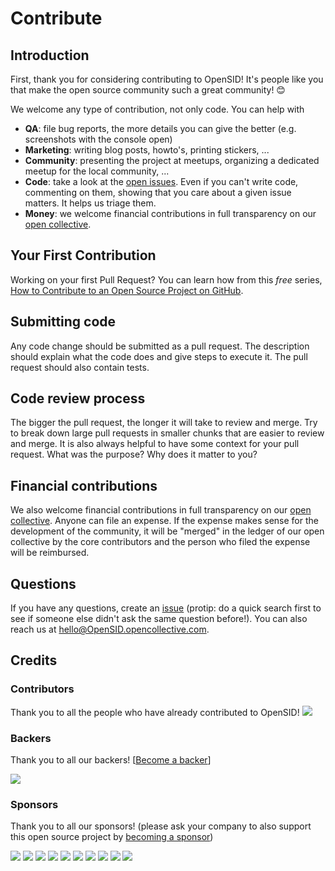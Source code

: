 # Contribute

## Introduction

First, thank you for considering contributing to OpenSID! It's people like you that make the open source community such a great community! 😊

We welcome any type of contribution, not only code. You can help with 
- **QA**: file bug reports, the more details you can give the better (e.g. screenshots with the console open)
- **Marketing**: writing blog posts, howto's, printing stickers, ...
- **Community**: presenting the project at meetups, organizing a dedicated meetup for the local community, ...
- **Code**: take a look at the [open issues](issues). Even if you can't write code, commenting on them, showing that you care about a given issue matters. It helps us triage them.
- **Money**: we welcome financial contributions in full transparency on our [open collective](https://opencollective.com/OpenSID).

## Your First Contribution

Working on your first Pull Request? You can learn how from this *free* series, [How to Contribute to an Open Source Project on GitHub](https://egghead.io/series/how-to-contribute-to-an-open-source-project-on-github).

## Submitting code

Any code change should be submitted as a pull request. The description should explain what the code does and give steps to execute it. The pull request should also contain tests.

## Code review process

The bigger the pull request, the longer it will take to review and merge. Try to break down large pull requests in smaller chunks that are easier to review and merge.
It is also always helpful to have some context for your pull request. What was the purpose? Why does it matter to you?

## Financial contributions

We also welcome financial contributions in full transparency on our [open collective](https://opencollective.com/OpenSID).
Anyone can file an expense. If the expense makes sense for the development of the community, it will be "merged" in the ledger of our open collective by the core contributors and the person who filed the expense will be reimbursed.

## Questions

If you have any questions, create an [issue](issue) (protip: do a quick search first to see if someone else didn't ask the same question before!).
You can also reach us at hello@OpenSID.opencollective.com.

## Credits

### Contributors

Thank you to all the people who have already contributed to OpenSID!
<a href="graphs/contributors"><img src="https://opencollective.com/OpenSID/contributors.svg?width=890" /></a>


### Backers

Thank you to all our backers! [[Become a backer](https://opencollective.com/OpenSID#backer)]

<a href="https://opencollective.com/OpenSID#backers" target="_blank"><img src="https://opencollective.com/OpenSID/backers.svg?width=890"></a>


### Sponsors

Thank you to all our sponsors! (please ask your company to also support this open source project by [becoming a sponsor](https://opencollective.com/OpenSID#sponsor))

<a href="https://opencollective.com/OpenSID/sponsor/0/website" target="_blank"><img src="https://opencollective.com/OpenSID/sponsor/0/avatar.svg"></a>
<a href="https://opencollective.com/OpenSID/sponsor/1/website" target="_blank"><img src="https://opencollective.com/OpenSID/sponsor/1/avatar.svg"></a>
<a href="https://opencollective.com/OpenSID/sponsor/2/website" target="_blank"><img src="https://opencollective.com/OpenSID/sponsor/2/avatar.svg"></a>
<a href="https://opencollective.com/OpenSID/sponsor/3/website" target="_blank"><img src="https://opencollective.com/OpenSID/sponsor/3/avatar.svg"></a>
<a href="https://opencollective.com/OpenSID/sponsor/4/website" target="_blank"><img src="https://opencollective.com/OpenSID/sponsor/4/avatar.svg"></a>
<a href="https://opencollective.com/OpenSID/sponsor/5/website" target="_blank"><img src="https://opencollective.com/OpenSID/sponsor/5/avatar.svg"></a>
<a href="https://opencollective.com/OpenSID/sponsor/6/website" target="_blank"><img src="https://opencollective.com/OpenSID/sponsor/6/avatar.svg"></a>
<a href="https://opencollective.com/OpenSID/sponsor/7/website" target="_blank"><img src="https://opencollective.com/OpenSID/sponsor/7/avatar.svg"></a>
<a href="https://opencollective.com/OpenSID/sponsor/8/website" target="_blank"><img src="https://opencollective.com/OpenSID/sponsor/8/avatar.svg"></a>
<a href="https://opencollective.com/OpenSID/sponsor/9/website" target="_blank"><img src="https://opencollective.com/OpenSID/sponsor/9/avatar.svg"></a>

<!-- This `CONTRIBUTING.md` is based on @nayafia's template https://github.com/nayafia/contributing-template -->